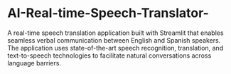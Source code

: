 # AI-Real-time-Speech-Translator-
A real-time speech translation application built with Streamlit that enables seamless verbal communication between English and Spanish speakers. The application uses state-of-the-art speech recognition, translation, and text-to-speech technologies to facilitate natural conversations across language barriers.
